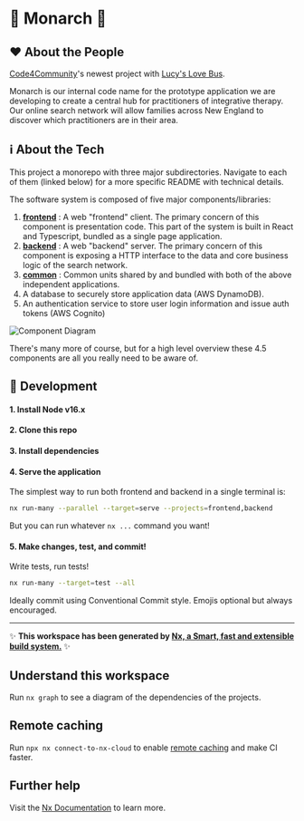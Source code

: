 # 🦋 Monarch 🦋

## ❤️ About the People

[Code4Community](https://c4cneu.com)'s newest project with [Lucy's Love Bus](https://lucyslovebus.org/).

Monarch is our internal code name for the prototype application we are developing to create a central hub for practitioners of integrative therapy. Our online search network will allow families across New England to discover which practitioners are in their area.

## ℹ About the Tech

This project a monorepo with three major subdirectories. Navigate to each of them (linked below) for a more specific README with technical details.

The software system is composed of five major components/libraries:

1. [**frontend**](./apps/frontend/README.md) : A web "frontend" client. The primary concern of this component is presentation code. This part of the system is built in React and Typescript, bundled as a single page application.
2. [**backend**](./apps/backend/README.md) : A web "backend" server. The primary concern of this component is exposing a HTTP interface to the data and core business logic of the search network.
3. [**common**](./libs/common/README.md) : Common units shared by and bundled with both of the above independent applications.
4. A database to securely store application data (AWS DynamoDB).
5. An authentication service to store user login information and issue auth tokens (AWS Cognito)

![Component Diagram](https://www.plantuml.com/plantuml/svg/NP1DIyD048Rl-ojUUceFZNUHqgIfA4Y9JS13yJ19Heacks5tWotYVtVCHv2UmimyypwJtJfFrdTDhLegFkcTiTZL5MkFo9elntQ1RmMSZao5Hvg4MDwyMQCzwtBr2dAu7olr0wMAsdGbmfTqs3gOaeCFX_svjUmSZliqGvWyIaWkkZaZ6eg_bVYYgJ5nX8D9dvyGawUS7FTO7FMIqyuqZT6GJsiqQ-yah-XxGzmmLsew3NU13JQJ1RTuoB8anPBFdgscUgN6aO2bW6AVcKfFZ1grwswzcVzQm4gki9vBv9V_oAIx8hRIakV-1G00)

There's many more of course, but for a high level overview these 4.5 components are all you really need to be aware of.

## 🔨 Development

#### 1. Install Node v16.x

#### 2. Clone this repo

#### 3. Install dependencies

#### 4. Serve the application

The simplest way to run both frontend and backend in a single terminal is:

```sh
nx run-many --parallel --target=serve --projects=frontend,backend
```

But you can run whatever `nx ...` command you want!

#### 5. Make changes, test, and commit!

Write tests, run tests!

```sh
nx run-many --target=test --all
```

Ideally commit using Conventional Commit style. Emojis optional but always encouraged.

---

✨ **This workspace has been generated by [Nx, a Smart, fast and extensible build system.](https://nx.dev)** ✨

## Understand this workspace

Run `nx graph` to see a diagram of the dependencies of the projects.

## Remote caching

Run `npx nx connect-to-nx-cloud` to enable [remote caching](https://nx.app) and make CI faster.

## Further help

Visit the [Nx Documentation](https://nx.dev) to learn more.
